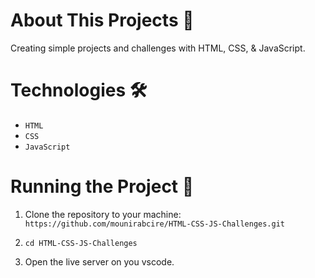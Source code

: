 # About This Projects 🚀
Creating simple projects and challenges with HTML, CSS, & JavaScript.

# Technologies 🛠️
- `HTML`
- `CSS`
- `JavaScript`

# Running the Project 🚦
1. Clone the repository to your machine: `https://github.com/mounirabcire/HTML-CSS-JS-Challenges.git`

2.  `cd HTML-CSS-JS-Challenges`

3. Open the live server on you vscode.
